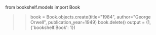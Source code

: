 from bookshelf.models import Book
>>book = Book.objects.create(title="1984", author="George Orwell", publication_year=1949)
>>book.delete()
output = (1, {'bookshelf.Book': 1})